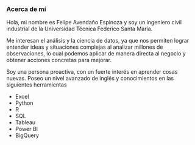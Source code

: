 ### Acerca de mí

Hola, mi nombre es Felipe Avendaño Espinoza y soy un ingeniero civil industrial de la Universidad Técnica Federico Santa María.

Me interesan el análisis y la ciencia de datos, ya que nos permiten lograr entender ideas y situaciones complejas al analizar millones de observaciones, lo cual podemos aplicar de manera directa al negocio y obtener acciones concretas para mejorar.

Soy una persona proactiva, con un fuerte interés en aprender cosas nuevas. Poseo un nivel avanzado de inglés y conocimientos en las siguientes herramientas

- Excel
- Python
- R
- SQL
- Tableau
- Power BI
- BigQuery


<!--
**FelipeAvendanoE/FelipeAvendanoE** is a ✨ _special_ ✨ repository because its `README.md` (this file) appears on your GitHub profile.

Here are some ideas to get you started:

- 🔭 I’m currently working on ...
- 🌱 I’m currently learning ...
- 👯 I’m looking to collaborate on ...
- 🤔 I’m looking for help with ...
- 💬 Ask me about ...
- 📫 How to reach me: ...
- 😄 Pronouns: ...
- ⚡ Fun fact: ...
-->

